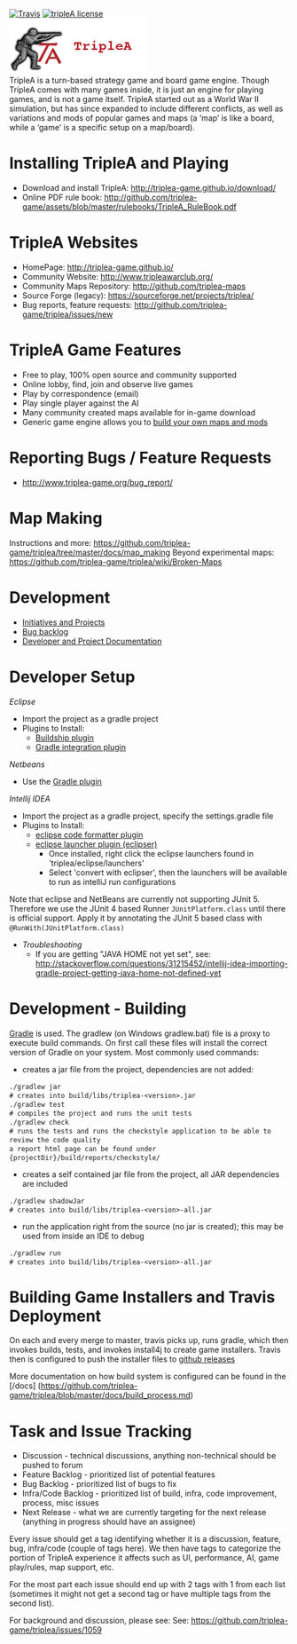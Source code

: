 [![Travis](https://img.shields.io/travis/ajoberstar/gradle-git.svg?style=flat-square)](https://travis-ci.org/triplea-game/triplea) [![tripleA license](https://img.shields.io/github/license/triplea-game/tripleA.svg?style=flat-square)](https://github.com/triplea-game/triplea/blob/master/LICENSE)<br>
![TripleAICon](ESOF-docs/resources/icon_menu.png)<br>
TripleA is a turn-based strategy game and board game engine. Though TripleA comes with many games inside, it
is just an engine for playing games, and is not a game itself. TripleA started out as a World War II simulation, but
has since expanded to include different conflicts, as well as variations and mods of popular games and maps (a
‘map’ is like a board, while a ‘game’ is a specific setup on a map/board).

Installing TripleA and Playing
==============================
- Download and install TripleA: http://triplea-game.github.io/download/
- Online PDF rule book: http://github.com/triplea-game/assets/blob/master/rulebooks/TripleA_RuleBook.pdf

TripleA Websites
================
- HomePage: http://triplea-game.github.io/
- Community Website: http://www.tripleawarclub.org/
- Community Maps Repository: http://github.com/triplea-maps
- Source Forge (legacy): https://sourceforge.net/projects/triplea/
- Bug reports, feature requests: http://github.com/triplea-game/triplea/issues/new

TripleA Game Features
=====================
- Free to play, 100% open source and community supported
- Online lobby, find, join and observe live games
- Play by correspondence (email)
- Play single player against the AI
- Many community created maps available for in-game download
- Generic game engine allows you to [build your own maps and mods](https://github.com/triplea-maps/Project)

Reporting Bugs / Feature Requests
=================================
- http://www.triplea-game.org/bug_report/


Map Making
==========
Instructions and more: https://github.com/triplea-game/triplea/tree/master/docs/map_making
Beyond experimental maps:  https://github.com/triplea-game/triplea/wiki/Broken-Maps


Development 
===========
- [Initiatives and Projects](https://github.com/triplea-game/triplea/issues/1073)
- [Bug backlog](https://github.com/triplea-game/triplea/issues?q=is%3Aissue+is%3Aopen+label%3A%22Bug+Backlog%22)
- [Developer and Project Documentation](https://github.com/triplea-game/triplea/tree/master/docs)

Developer Setup
=================
*Eclipse*
  - Import the project as a gradle project
  - Plugins to Install:
    - [Buildship plugin](https://github.com/eclipse/buildship/blob/master/docs/user/Installation.md)
    - [Gradle integration plugin](https://marketplace.eclipse.org/content/buildship-gradle-integration)

*Netbeans*
  - Use the [Gradle plugin](http://plugins.netbeans.org/plugin/44510/gradle-support)

*Intellij IDEA*
  - Import the project as a gradle project, specify the settings.gradle file
  - Plugins to Install:
    - [eclipse code formatter plugin](https://plugins.jetbrains.com/plugin/6546)
    - [eclipse launcher plugin (eclipser)](https://plugins.jetbrains.com/plugin/7153?pr=idea)
      - Once installed, right click the eclipse launchers found in 'triplea/eclipse/launchers'
      - Select 'convert with eclipser', then the launchers will be available to run as intelliJ run configurations

Note that eclipse and NetBeans are currently not supporting JUnit 5. Therefore we use the JUnit 4 based Runner `JUnitPlatform.class` until there is official support. Apply it by annotating the JUnit 5 based class with `@RunWith(JUnitPlatform.class)`

  - *Troubleshooting*
    - If you are getting "JAVA HOME not yet set", see: http://stackoverflow.com/questions/31215452/intellij-idea-importing-gradle-project-getting-java-home-not-defined-yet

Development - Building
======================

[Gradle](http://gradle.org) is used. The gradlew (on Windows gradlew.bat) file is a proxy to execute build commands. 
On first call these files will install the correct version of Gradle on your system. Most commonly used commands:

* creates a jar file from the project, dependencies are not added:
```
./gradlew jar
# creates into build/libs/triplea-<version>.jar
./gradlew test
# compiles the project and runs the unit tests
./gradlew check
# runs the tests and runs the checkstyle application to be able to review the code quality
a report html page can be found under {projectDir}/build/reports/checkstyle/
```

* creates a self contained jar file from the project, all JAR dependencies are included
```
./gradlew shadowJar
# creates into build/libs/triplea-<version>-all.jar
```
* run the application right from the source (no jar is created); this may be used from inside an IDE to debug
```
./gradlew run
# creates into build/libs/triplea-<version>-all.jar
```

Building Game Installers and Travis Deployment
==============================================

On each and every merge to master, travis picks up, runs gradle, which then invokes builds, tests, and invokes install4j to create game installers. Travis then is configured to push the installer files to [github releases ](https://github.com/triplea-game/triplea/releases)

More documentation on how build system is configured can be found in  the [/docs]
(https://github.com/triplea-game/triplea/blob/master/docs/build_process.md)



Task and Issue Tracking
========================

* Discussion - technical discussions, anything non-technical should be pushed to forum
* Feature Backlog - prioritized list of potential features
* Bug Backlog - prioritized list of bugs to fix
* Infra/Code Backlog - prioritized list of build, infra, code improvement, process, misc issues
* Next Release - what we are currently targeting for the next release (anything in progress should have an assignee)

Every issue should get a tag identifying whether it is a discussion, feature, bug, infra/code (couple of tags here). We then have tags to categorize the portion of TripleA experience it affects such as UI, performance, AI, game play/rules, map support, etc.

For the most part each issue should end up with 2 tags with 1 from each list (sometimes it might not get a second tag or have multiple tags from the second list).

For background and discussion, please see: See: https://github.com/triplea-game/triplea/issues/1059
